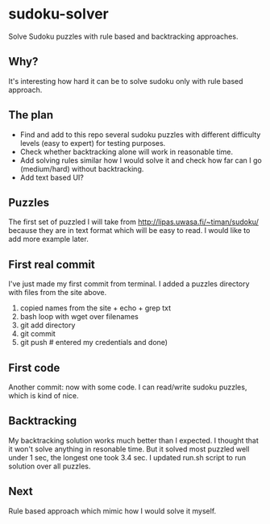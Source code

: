 # sudoku-solver
Solve Sudoku puzzles with rule based and backtracking approaches.

## Why?
It's interesting how hard it can be to solve sudoku only with rule based approach.

## The plan
- Find and add to this repo several sudoku puzzles with different difficulty levels (easy to expert) for testing purposes.
- Check whether backtracking alone will work in reasonable time.
- Add solving rules similar how I would solve it and check how far can I go (medium/hard) without backtracking.
- Add text based UI?

## Puzzles
The first set of puzzled I will take from 
http://lipas.uwasa.fi/~timan/sudoku/
because they are in text format which will be easy to read.
I would like to add more example later.

## First real commit
I've just made my first commit from terminal.
I added a puzzles directory with files from the site above.
1. copied names from the site + echo + grep txt
2. bash loop with wget over filenames
3. git add directory
4. git commit
5. git push # entered my credentials
and done)

## First code
Another commit: now with some code.
I can read/write sudoku puzzles, which is kind of nice.

## Backtracking
My backtracking solution works much better than I expected.
I thought that it won't solve anything in resonable time.
But it solved most puzzled well under 1 sec, the longest one took 3.4 sec.
I updated run.sh script to run solution over all puzzles.

## Next
Rule based approach which mimic how I would solve it myself.
